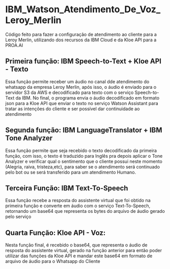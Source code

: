 # IBM_Watson_Atendimento_De_Voz_Leroy_Merlin
Código feito para fazer a configuração de atendimento ao cliente para a Leroy Merlin, utilizando dos recursos da IBM Cloud e da Kloe API para a PROA.AI

## Primeira função: IBM Speech-to-Text + Kloe API - Texto
Essa função permite receber um áudio no canal dde atendimento do whatsapp da empresa Leroy Merlin, após isso, o áudio é enviado para o servidor S3 da AWS e decodificado para texto com o serviço Speech-to-Text da IBM. 
No final, o programa envia o áudio decodificado em formato json para a Kloe API que enviar o texto no serviço Watson Assistant para tratar as intenções do cliente e ser possível dar continuidade ao atendimento

## Segunda função: IBM LanguageTranslator + IBM Tone Analyzer
Essa função permite que seja recebido o texto decodificado da primeira função, com isso, o texto é traduzido para Inglês pra depois aplicar o Tone Analyzer e verificar qual o sentimento que o cliente possui neste momento (Alegria, raiva, tristeza,etc), para saber se o atendimento será continuado pelo bot ou se será transferido para um atendimento Humano.

## Terceira Função: IBM Text-To-Speech
Essa função recebe a resposta do assistente virtual que foi obtido na primeira função e converte em áudio com o serviço Text-To-Speech, retornando um base64 que representa os bytes do arquivo de áudio gerado pelo serviço

## Quarta Função: Kloe API - Voz:
Nesta função final, é recebido o base64, que representa o áudio de resposta do assistente virtual, gerado na função anterior para então poder utilizar das funções da Kloe API e mandar este base64 em formato de arquivo de áudio para o Whatsapp do Cliente

